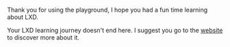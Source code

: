 Thank you for using the playground, I hope you had a fun time learning about LXD.

Your LXD learning journey doesn't end here. I suggest you go to the [website](https://linuxcontainers.org) to discover more about it.